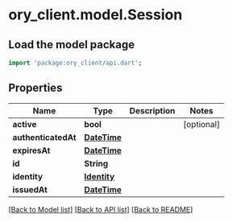 # ory_client.model.Session

## Load the model package
```dart
import 'package:ory_client/api.dart';
```

## Properties
Name | Type | Description | Notes
------------ | ------------- | ------------- | -------------
**active** | **bool** |  | [optional] 
**authenticatedAt** | [**DateTime**](DateTime.md) |  | 
**expiresAt** | [**DateTime**](DateTime.md) |  | 
**id** | **String** |  | 
**identity** | [**Identity**](Identity.md) |  | 
**issuedAt** | [**DateTime**](DateTime.md) |  | 

[[Back to Model list]](../README.md#documentation-for-models) [[Back to API list]](../README.md#documentation-for-api-endpoints) [[Back to README]](../README.md)


